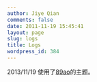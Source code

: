 ```yaml
---
author: Jiye Qian
comments: false
date: 2011-11-19 15:45:41
layout: page
slug: logs
title: Logs
wordpress_id: 384
---
```


2013/11/19
使用了[89ao](https://github.com/89ao)的主题。

